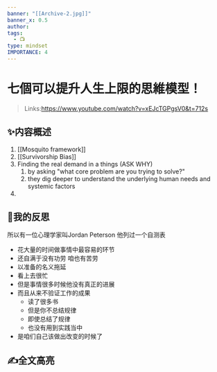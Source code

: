 ```yaml
---
banner: "[[Archive-2.jpg]]"
banner_x: 0.5
author:
tags:
  - 📺
type: mindset
IMPORTANCE: 4
---
```

# 七個可以提升人生上限的思維模型！
>Links:https://www.youtube.com/watch?v=xEJcTGPgsV0&t=712s

## ✨内容概述
1. [[Mosquito framework]]
2. [[Survivorship Bias]]
3. Finding the real demand in a things (ASK WHY)
	1. by asking "what core problem are you trying to solve?"
	2. they dig deeper to understand the underlying human needs and systemic factors
4. 

## 💭我的反思
所以有一位心理学家叫Jordan Peterson 他列过一个自测表 
- 花大量的时间做事情中最容易的环节 
- 还自满于没有功劳 咱也有苦劳 
- 以准备的名义拖延 
- 看上去很忙 
- 但是事情很多时候他没有真正的进展 
- 而且从来不验证工作的成果 
	- 读了很多书 
	- 但是你不总结规律 
	- 即使总结了规律 
	- 也没有用到实践当中
- 是咱们自己该做出改变的时候了

## ✍全文高亮


